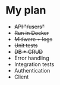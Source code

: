 # My plan
- ~~API "/users"~~
- ~~Run in Docker~~
- ~~Midware + logs~~
- ~~Unit tests~~
- ~~DB + CRUD~~
- Error handling
- Integration tests
- Authentication
- Client 